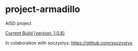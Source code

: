 # project-armadillo
AISD project

[Current Build \[version: 1.0.8\]](https://github.com/Reveso/project-armadillo/raw/master/build/libs/armadillo-1.0.8.jar)

In colaboration with soczystys: https://github.com/soczystys
